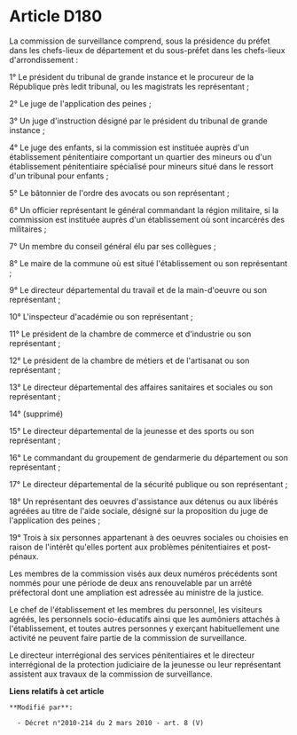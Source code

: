 # Article D180

La commission de surveillance comprend, sous la présidence du préfet dans les chefs-lieux de département et du sous-préfet
dans les chefs-lieux d'arrondissement : 

1° Le président du tribunal de grande instance et le procureur de la République près ledit tribunal, ou les magistrats les
représentant ; 

2° Le juge de l'application des peines ; 

3° Un juge d'instruction désigné par le président du tribunal de grande instance ; 

4° Le juge des enfants, si la commission est instituée auprès d'un établissement pénitentiaire comportant un quartier des
mineurs ou d'un établissement pénitentiaire spécialisé pour mineurs situé dans le ressort d'un tribunal pour enfants ; 

5° Le bâtonnier de l'ordre des avocats ou son représentant ; 

6° Un officier représentant le général commandant la région militaire, si la commission est instituée auprès d'un
établissement où sont incarcérés des militaires ; 

7° Un membre du conseil général élu par ses collègues ; 

8° Le maire de la commune où est situé l'établissement ou son représentant ; 

9° Le directeur départemental du travail et de la main-d'oeuvre ou son représentant ; 

10° L'inspecteur d'académie ou son représentant ; 

11° Le président de la chambre de commerce et d'industrie ou son représentant ; 

12° Le président de la chambre de métiers et de l'artisanat ou son représentant ; 

13° Le directeur départemental des affaires sanitaires et sociales ou son représentant ; 

14° (supprimé) 

15° Le directeur départemental de la jeunesse et des sports ou son représentant ; 

16° Le commandant du groupement de gendarmerie du département ou son représentant ; 

17° Le directeur départemental de la sécurité publique ou son représentant ; 

18° Un représentant des oeuvres d'assistance aux détenus ou aux libérés agréées au titre de l'aide sociale, désigné sur la
proposition du juge de l'application des peines ; 

19° Trois à six personnes appartenant à des oeuvres sociales ou choisies en raison de l'intérêt qu'elles portent aux
problèmes pénitentiaires et post-pénaux. 

Les membres de la commission visés aux deux numéros précédents sont nommés pour une période de deux ans renouvelable par un
arrêté préfectoral dont une ampliation est adressée au ministre de la justice. 

Le chef de l'établissement et les membres du personnel, les visiteurs agréés, les personnels socio-éducatifs ainsi que les
aumôniers attachés à l'établissement, et toutes autres personnes y exerçant habituellement une activité ne peuvent faire
partie de la commission de surveillance. 

Le directeur interrégional des services pénitentiaires et le        directeur interrégional de la protection judiciaire de la
jeunesse ou leur représentant assistent aux travaux de la commission de surveillance.

**Liens relatifs à cet article**

	**Modifié par**:

	  - Décret n°2010-214 du 2 mars 2010 - art. 8 (V)

